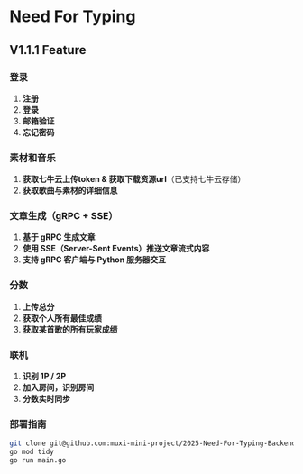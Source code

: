 # Need For Typing

## V1.1.1 Feature

### 登录
1. **注册**
2. **登录**
3. **邮箱验证**
4. **忘记密码**

### 素材和音乐
1. **获取七牛云上传token & 获取下载资源url**（已支持七牛云存储）
2. **获取歌曲与素材的详细信息**

### 文章生成（gRPC + SSE）
1. **基于 gRPC 生成文章**
2. **使用 SSE（Server-Sent Events）推送文章流式内容**
3. **支持 gRPC 客户端与 Python 服务器交互**

### 分数
1. **上传总分**
2. **获取个人所有最佳成绩**
3. **获取某首歌的所有玩家成绩**

### 联机
1. **识别 1P / 2P**
2. **加入房间，识别房间**
3. **分数实时同步**

### 部署指南
```sh
git clone git@github.com:muxi-mini-project/2025-Need-For-Typing-Backend.git
go mod tidy
go run main.go
